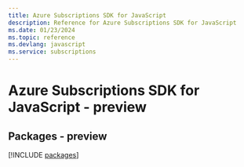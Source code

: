 ```yaml
---
title: Azure Subscriptions SDK for JavaScript
description: Reference for Azure Subscriptions SDK for JavaScript
ms.date: 01/23/2024
ms.topic: reference
ms.devlang: javascript
ms.service: subscriptions
---
```

# Azure Subscriptions SDK for JavaScript - preview
## Packages - preview
[!INCLUDE [packages](subscriptions-index.md)]